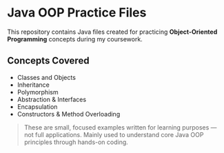 #  Java OOP Practice Files

This repository contains Java files created for practicing **Object-Oriented Programming** concepts during my coursework.

##  Concepts Covered

- Classes and Objects
- Inheritance
- Polymorphism
- Abstraction & Interfaces
- Encapsulation
- Constructors & Method Overloading

> These are small, focused examples written for learning purposes — not full applications. Mainly used to understand core Java OOP principles through hands-on coding.


